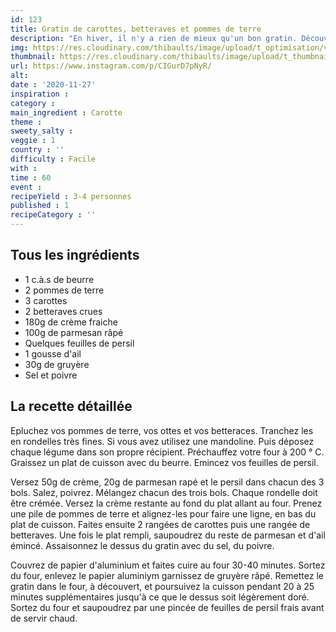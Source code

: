 ```yaml
---
id: 123
title: Gratin de carottes, betteraves et pommes de terre 
description: "En hiver, il n'y a rien de mieux qu'un bon gratin. Découvrez donc cette version à base de carottes, betteraves et pommes de terre !"
img: https://res.cloudinary.com/thibaults/image/upload/t_optimisation/v1606416872/Recipes/20201127_gratin_carottes_betteraves.jpg
thumbnail: https://res.cloudinary.com/thibaults/image/upload/t_thumbnail_josie/v1606416872/Recipes/20201127_gratin_carottes_betteraves.jpg
url: https://www.instagram.com/p/CIGurD7pNyR/
alt: 
date : '2020-11-27'
inspiration : 
category : 
main_ingredient : Carotte
theme : 
sweety_salty :
veggie : 1
country : ''
difficulty : Facile
with : 
time : 60
event :
recipeYield : 3-4 personnes
published : 1
recipeCategory : ''
---
```


## Tous les ingrédients
 - 1 c.à.s de beurre
 - 2 pommes de terre
 - 3 carottes
 - 2 betteraves crues
 - 180g de crème fraiche
 - 100g de parmesan râpé
 - Quelques feuilles de persil
 - 1 gousse d'ail
 - 30g de gruyère
 - Sel et poivre

## La recette détaillée
Epluchez vos pommes de terre, vos ottes et vos betteraces. Tranchez les en rondelles très fines. Si vous avez utilisez une mandoline. Puis déposez chaque légume dans son propre récipient. Préchauffez votre four à 200 ° C. Graissez un plat de cuisson avec du beurre. Emincez vos feuilles de persil.

Versez 50g de crème, 20g de parmesan rapé et le persil dans chacun des 3 bols. Salez, poivrez. Mélangez chacun des trois bols. Chaque rondelle doit être crémée. Versez la crème restante au fond du plat allant au four. Prenez une pile de pommes de terre et alignez-les pour faire une ligne, en bas du plat de cuisson. Faites ensuite 2 rangées de carottes puis une rangée de betteraves. Une fois le plat rempli, saupoudrez du reste de parmesan et d'ail émincé. Assaisonnez le dessus du gratin avec du sel, du poivre.

Couvrez de papier d'aluminium et faites cuire au four 30-40 minutes. Sortez du four, enlevez le papier aluminiym garnissez de gruyère râpé. Remettez le gratin dans le four, à découvert, et poursuivez la cuisson pendant 20 à 25 minutes supplémentaires jusqu'à ce que le dessus soit légèrement doré. Sortez du four et saupoudrez par une pincée de feuilles de persil frais avant de servir chaud.
